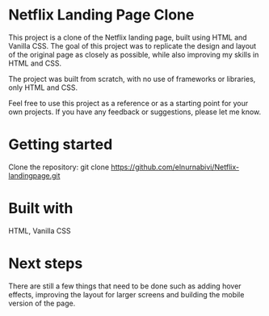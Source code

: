
# Netflix Landing Page Clone

This project is a clone of the Netflix landing page, built using HTML and Vanilla CSS. The goal of this project was to replicate the design and layout of the original page as closely as possible, while also improving my skills in HTML and CSS.

The project was built from scratch, with no use of frameworks or libraries, only HTML and CSS. 

Feel free to use this project as a reference or as a starting point for your own projects. If you have any feedback or suggestions, please let me know.

# Getting started
Clone the repository: git clone https://github.com/elnurnabivi/Netflix-landingpage.git

# Built with
HTML, Vanilla CSS

# Next steps
There are still a few things that need to be done such as adding hover effects, improving the layout for larger screens and building the mobile version of the page.